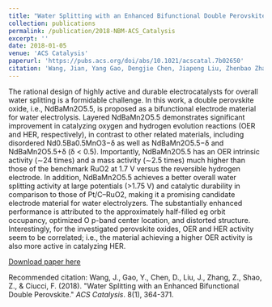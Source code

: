 ```yaml
---
title: "Water Splitting with an Enhanced Bifunctional Double Perovskite"
collection: publications
permalink: /publication/2018-NBM-ACS_Catalysis
excerpt: ''
date: 2018-01-05
venue: 'ACS Catalysis'
paperurl: 'https://pubs.acs.org/doi/abs/10.1021/acscatal.7b02650'
citation: 'Wang, Jian, Yang Gao, Dengjie Chen, Jiapeng Liu, Zhenbao Zhang, Zongping Shao, and Francesco Ciucci. (2018). &quot;Water splitting with an enhanced bifunctional double perovskite.&quot; <i>ACS Catalysis</i>. 8(1), 364-371'
---
```

The rational design of highly active and durable electrocatalysts for overall water splitting is a formidable challenge. In this work, a double perovskite oxide, i.e., NdBaMn2O5.5, is proposed as a bifunctional electrode material for water electrolysis. Layered NdBaMn2O5.5 demonstrates significant improvement in catalyzing oxygen and hydrogen evolution reactions (OER and HER, respectively), in contrast to other related materials, including disordered Nd0.5Ba0.5MnO3−δ as well as NdBaMn2O5.5−δ and NdBaMn2O5.5+δ (δ < 0.5). Importantly, NdBaMn2O5.5 has an OER intrinsic activity (∼24 times) and a mass activity (∼2.5 times) much higher than those of the benchmark RuO2 at 1.7 V versus the reversible hydrogen electrode. In addition, NdBaMn2O5.5 achieves a better overall water splitting activity at large potentials (>1.75 V) and catalytic durability in comparison to those of Pt/C–RuO2, making it a promising candidate electrode material for water electrolyzers. The substantially enhanced performance is attributed to the approximately half-filled eg orbit occupancy, optimized O p-band center location, and distorted structure. Interestingly, for the investigated perovskite oxides, OER and HER activity seem to be correlated; i.e., the material achieving a higher OER activity is also more active in catalyzing HER.

[Download paper here](http://jiapeng-liu.github.io/files/J-Wang_2018_NBM_ACS-Catalysis.pdf)

Recommended citation: Wang, J., Gao, Y., Chen, D., Liu, J., Zhang, Z., Shao, Z., & Ciucci, F. (2018). "Water Splitting with an Enhanced Bifunctional Double Perovskite." <i>ACS Catalysis</i>. 8(1), 364-371.